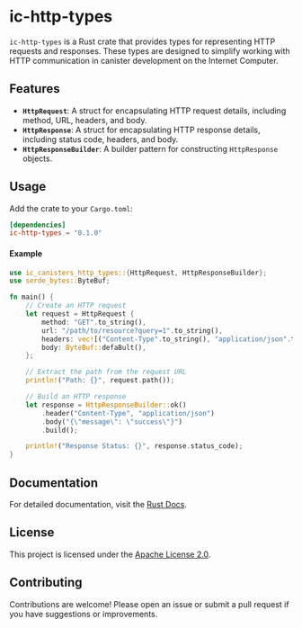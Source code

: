 # ic-http-types

`ic-http-types` is a Rust crate that provides types for representing HTTP requests and responses. These types are designed to simplify working with HTTP communication in canister development on the Internet Computer.

## Features

- **`HttpRequest`**: A struct for encapsulating HTTP request details, including method, URL, headers, and body.
- **`HttpResponse`**: A struct for encapsulating HTTP response details, including status code, headers, and body.
- **`HttpResponseBuilder`**: A builder pattern for constructing `HttpResponse` objects.

## Usage

Add the crate to your `Cargo.toml`:

```toml
[dependencies]
ic-http-types = "0.1.0"
```

#### Example

```rust
use ic_canisters_http_types::{HttpRequest, HttpResponseBuilder};
use serde_bytes::ByteBuf;

fn main() {
    // Create an HTTP request
    let request = HttpRequest {
        method: "GET".to_string(),
        url: "/path/to/resource?query=1".to_string(),
        headers: vec![("Content-Type".to_string(), "application/json".to_string())],
        body: ByteBuf::defaBult(),
    };

    // Extract the path from the request URL
    println!("Path: {}", request.path());

    // Build an HTTP response
    let response = HttpResponseBuilder::ok()
        .header("Content-Type", "application/json")
        .body("{\"message\": \"success\"}")
        .build();

    println!("Response Status: {}", response.status_code);
}
```

## Documentation
For detailed documentation, visit the [Rust Docs](https://docs.rs/ic-http-types).

## License
This project is licensed under the [Apache License 2.0](LICENSE).

## Contributing
Contributions are welcome! Please open an issue or submit a pull request if you have suggestions or improvements.